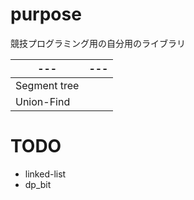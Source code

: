 # purpose

競技プログラミング用の自分用のライブラリ

|---|---|
---|---
|Segment tree|
|Union-Find|

# TODO
- linked-list
- dp_bit
